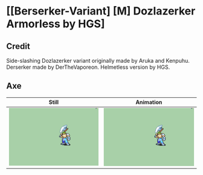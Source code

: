 # [\[Berserker-Variant\] \[M\] Dozlazerker Armorless by HGS]

## Credit

Side-slashing Dozlazerker variant originally made by Aruka and Kenpuhu.
Derserker made by DerTheVaporeon. 
Helmetless version by HGS.
	
## Axe

| Still | Animation |
| :---: | :-------: |
| ![Axe still](./Axe_000.png) | ![Axe animation](./Axe.gif) |
